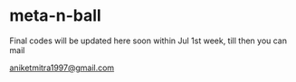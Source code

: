 # meta-n-ball
Final codes will be updated here soon within Jul 1st week, till then you can mail

aniketmitra1997@gmail.com
